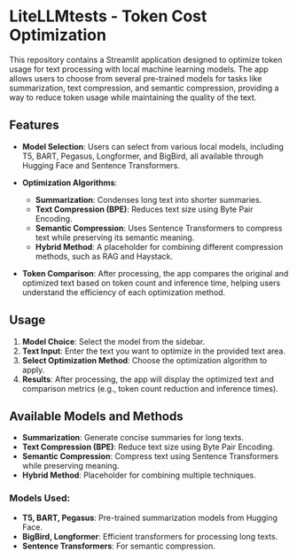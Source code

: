 # LiteLLMtests - Token Cost Optimization

This repository contains a Streamlit application designed to optimize token usage for text processing with local machine learning models. The app allows users to choose from several pre-trained models for tasks like summarization, text compression, and semantic compression, providing a way to reduce token usage while maintaining the quality of the text.

## Features

- **Model Selection**: Users can select from various local models, including T5, BART, Pegasus, Longformer, and BigBird, all available through Hugging Face and Sentence Transformers.
  
- **Optimization Algorithms**:
  - **Summarization**: Condenses long text into shorter summaries.
  - **Text Compression (BPE)**: Reduces text size using Byte Pair Encoding.
  - **Semantic Compression**: Uses Sentence Transformers to compress text while preserving its semantic meaning.
  - **Hybrid Method**: A placeholder for combining different compression methods, such as RAG and Haystack.

- **Token Comparison**: After processing, the app compares the original and optimized text based on token count and inference time, helping users understand the efficiency of each optimization method.

## Usage

1. **Model Choice**: Select the model from the sidebar.
2. **Text Input**: Enter the text you want to optimize in the provided text area.
3. **Select Optimization Method**: Choose the optimization algorithm to apply.
4. **Results**: After processing, the app will display the optimized text and comparison metrics (e.g., token count reduction and inference times).

## Available Models and Methods

- **Summarization**: Generate concise summaries for long texts.
- **Text Compression (BPE)**: Reduce text size using Byte Pair Encoding.
- **Semantic Compression**: Compress text using Sentence Transformers while preserving meaning.
- **Hybrid Method**: Placeholder for combining multiple techniques.

### Models Used:
- **T5, BART, Pegasus**: Pre-trained summarization models from Hugging Face.
- **BigBird, Longformer**: Efficient transformers for processing long texts.
- **Sentence Transformers**: For semantic compression.
